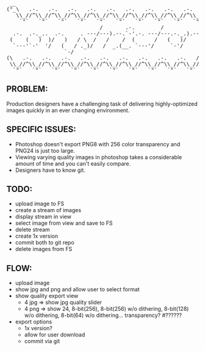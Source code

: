 <pre>
 __
("_\   .-.   .-.   .-.   .-.   .-.   .-.   .-.   .-.   .-.   /)
   \\_//^\\_//^\\_//^\\_//^\\_//^\\_//^\\_//^\\_//^\\_//^\\_//
    `"`   `"`   `"`   `"`   `"`   `"`   `"`   `"`   `"`   `"`
                             /       .-.        /
  .-.  .-._..  .-.     . ---/---).--.`-'.-. ---/---.-._.).--.
 (    (   )  )/   )   / \  /   /    /  (      /   (   )/
  `---'`-'  '/   (   / ._)/   /  _.(__. `---'/     `-'/
                  `-/                                       __
(\   .-.   .-.   .-.   .-.   .-.   .-.   .-.   .-.   .-.   /_")
 \\_//^\\_//^\\_//^\\_//^\\_//^\\_//^\\_//^\\_//^\\_//^\\_//
  `"`   `"`   `"`   `"`   `"`   `"`   `"`   `"`   `"`   `"`
</pre>

PROBLEM:
---------------------------
Production designers have a challenging task of delivering
highly-optimized images quickly in an ever changing environment.

SPECIFIC ISSUES:
---------------------------
- Photoshop doesn't export PNG8 with 256 color transparency and
  PNG24 is just too large.
- Viewing varying quality images in photoshop takes a considerable
  amount of time and you can't easily compare.
- Designers have to know git.

TODO:
---------------------------
- upload image to FS
- create a stream of images
- display stream in view
- select image from view and save to FS
- delete stream
- create 1x version
- commit both to git repo
- delete images from FS

FLOW:
---------------------------
- upload image
- show jpg and png and allow user to select format
- show quality export view
  - 4 jpg =>
    show jpg quality slider
  - 4 png =>
    show 24, 8-bit(256), 8-bit(256) w/o dithering, 8-bit(128) w/o dithering, 8-bit(64) w/o dithering...
    transparency? #??????
- export options
  - 1x version?
  - allow for user download
  - commit via git

